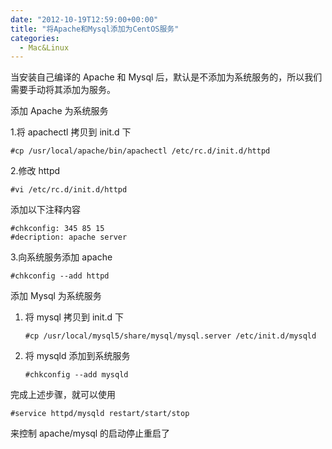 ```yaml
---
date: "2012-10-19T12:59:00+00:00"
title: "将Apache和Mysql添加为CentOS服务"
categories:
  - Mac&Linux
---
```


当安装自己编译的 Apache 和 Mysql 后，默认是不添加为系统服务的，所以我们需要手动将其添加为服务。

添加 Apache 为系统服务

1.将 apachectl 拷贝到 init.d 下

    #cp /usr/local/apache/bin/apachectl /etc/rc.d/init.d/httpd

2.修改 httpd

    #vi /etc/rc.d/init.d/httpd

添加以下注释内容

    #chkconfig: 345 85 15
    #decription: apache server

3.向系统服务添加 apache

    #chkconfig --add httpd

添加 Mysql 为系统服务

1.  将 mysql 拷贝到 init.d 下

        #cp /usr/local/mysql5/share/mysql/mysql.server /etc/init.d/mysqld

2.  将 mysqld 添加到系统服务

        #chkconfig --add mysqld

完成上述步骤，就可以使用

    #service httpd/mysqld restart/start/stop

来控制 apache/mysql 的启动停止重启了
